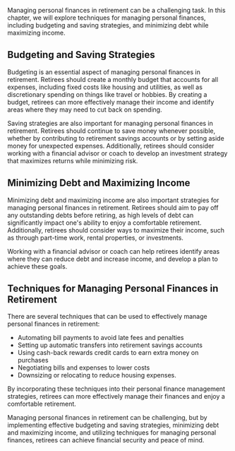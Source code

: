 
Managing personal finances in retirement can be a challenging task. In this chapter, we will explore techniques for managing personal finances, including budgeting and saving strategies, and minimizing debt while maximizing income.

Budgeting and Saving Strategies
-------------------------------

Budgeting is an essential aspect of managing personal finances in retirement. Retirees should create a monthly budget that accounts for all expenses, including fixed costs like housing and utilities, as well as discretionary spending on things like travel or hobbies. By creating a budget, retirees can more effectively manage their income and identify areas where they may need to cut back on spending.

Saving strategies are also important for managing personal finances in retirement. Retirees should continue to save money whenever possible, whether by contributing to retirement savings accounts or by setting aside money for unexpected expenses. Additionally, retirees should consider working with a financial advisor or coach to develop an investment strategy that maximizes returns while minimizing risk.

Minimizing Debt and Maximizing Income
-------------------------------------

Minimizing debt and maximizing income are also important strategies for managing personal finances in retirement. Retirees should aim to pay off any outstanding debts before retiring, as high levels of debt can significantly impact one's ability to enjoy a comfortable retirement. Additionally, retirees should consider ways to maximize their income, such as through part-time work, rental properties, or investments.

Working with a financial advisor or coach can help retirees identify areas where they can reduce debt and increase income, and develop a plan to achieve these goals.

Techniques for Managing Personal Finances in Retirement
-------------------------------------------------------

There are several techniques that can be used to effectively manage personal finances in retirement:

* Automating bill payments to avoid late fees and penalties
* Setting up automatic transfers into retirement savings accounts
* Using cash-back rewards credit cards to earn extra money on purchases
* Negotiating bills and expenses to lower costs
* Downsizing or relocating to reduce housing expenses.

By incorporating these techniques into their personal finance management strategies, retirees can more effectively manage their finances and enjoy a comfortable retirement.

Managing personal finances in retirement can be challenging, but by implementing effective budgeting and saving strategies, minimizing debt and maximizing income, and utilizing techniques for managing personal finances, retirees can achieve financial security and peace of mind.
